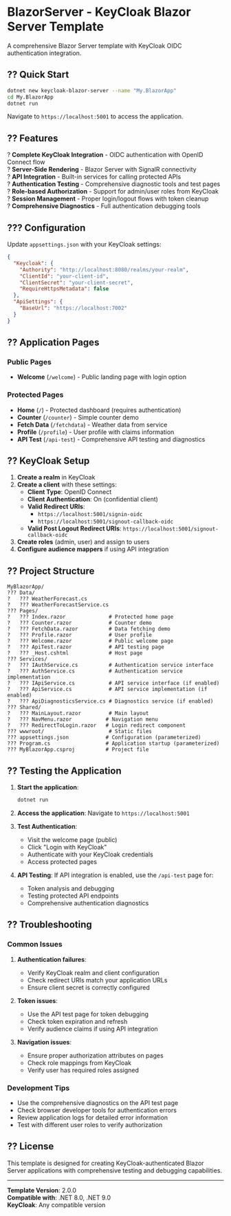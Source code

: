 # BlazorServer - KeyCloak Blazor Server Template

A comprehensive Blazor Server template with KeyCloak OIDC authentication integration.

## ?? Quick Start

```bash
dotnet new keycloak-blazor-server --name "My.BlazorApp"
cd My.BlazorApp
dotnet run
```

Navigate to `https://localhost:5001` to access the application.

## ?? Features

? **Complete KeyCloak Integration** - OIDC authentication with OpenID Connect flow  
? **Server-Side Rendering** - Blazor Server with SignalR connectivity  
? **API Integration** - Built-in services for calling protected APIs  
? **Authentication Testing** - Comprehensive diagnostic tools and test pages  
? **Role-based Authorization** - Support for admin/user roles from KeyCloak  
? **Session Management** - Proper login/logout flows with token cleanup  
? **Comprehensive Diagnostics** - Full authentication debugging tools  

## ??? Configuration

Update `appsettings.json` with your KeyCloak settings:

```json
{
  "Keycloak": {
    "Authority": "http://localhost:8080/realms/your-realm",
    "ClientId": "your-client-id",
    "ClientSecret": "your-client-secret",
    "RequireHttpsMetadata": false
  },
  "ApiSettings": {
    "BaseUrl": "https://localhost:7002"
  }
}
```

## ?? Application Pages

### Public Pages
- **Welcome** (`/welcome`) - Public landing page with login option

### Protected Pages  
- **Home** (`/`) - Protected dashboard (requires authentication)
- **Counter** (`/counter`) - Simple counter demo
- **Fetch Data** (`/fetchdata`) - Weather data from service
- **Profile** (`/profile`) - User profile with claims information
- **API Test** (`/api-test`) - Comprehensive API testing and diagnostics

## ?? KeyCloak Setup

1. **Create a realm** in KeyCloak
2. **Create a client** with these settings:
   - **Client Type**: OpenID Connect
   - **Client Authentication**: On (confidential client)
   - **Valid Redirect URIs**: 
     - `https://localhost:5001/signin-oidc`
     - `https://localhost:5001/signout-callback-oidc`
   - **Valid Post Logout Redirect URIs**: `https://localhost:5001/signout-callback-oidc`
3. **Create roles** (admin, user) and assign to users
4. **Configure audience mappers** if using API integration

## ?? Project Structure

```
MyBlazorApp/
??? Data/
?   ??? WeatherForecast.cs
?   ??? WeatherForecastService.cs
??? Pages/
?   ??? Index.razor              # Protected home page
?   ??? Counter.razor            # Counter demo
?   ??? FetchData.razor          # Data fetching demo
?   ??? Profile.razor            # User profile
?   ??? Welcome.razor            # Public welcome page
?   ??? ApiTest.razor            # API testing page
?   ??? _Host.cshtml             # Host page
??? Services/
?   ??? IAuthService.cs          # Authentication service interface
?   ??? AuthService.cs           # Authentication service implementation
?   ??? IApiService.cs           # API service interface (if enabled)
?   ??? ApiService.cs            # API service implementation (if enabled)
?   ??? ApiDiagnosticsService.cs # Diagnostics service (if enabled)
??? Shared/
?   ??? MainLayout.razor         # Main layout
?   ??? NavMenu.razor           # Navigation menu
?   ??? RedirectToLogin.razor   # Login redirect component
??? wwwroot/                     # Static files
??? appsettings.json            # Configuration (parameterized)
??? Program.cs                  # Application startup (parameterized)
??? MyBlazorApp.csproj          # Project file
```

## ?? Testing the Application

1. **Start the application**:
   ```bash
   dotnet run
   ```

2. **Access the application**: Navigate to `https://localhost:5001`

3. **Test Authentication**:
   - Visit the welcome page (public)
   - Click "Login with KeyCloak"
   - Authenticate with your KeyCloak credentials
   - Access protected pages

4. **API Testing**: If API integration is enabled, use the `/api-test` page for:
   - Token analysis and debugging
   - Testing protected API endpoints
   - Comprehensive authentication diagnostics

## ?? Troubleshooting

### Common Issues

1. **Authentication failures**:
   - Verify KeyCloak realm and client configuration
   - Check redirect URIs match your application URLs
   - Ensure client secret is correctly configured

2. **Token issues**:
   - Use the API test page for token debugging
   - Check token expiration and refresh
   - Verify audience claims if using API integration

3. **Navigation issues**:
   - Ensure proper authorization attributes on pages
   - Check role mappings from KeyCloak
   - Verify user has required roles assigned

### Development Tips

- Use the comprehensive diagnostics on the API test page
- Check browser developer tools for authentication errors
- Review application logs for detailed error information
- Test with different user roles to verify authorization

## ?? License

This template is designed for creating KeyCloak-authenticated Blazor Server applications with comprehensive testing and debugging capabilities.

---

**Template Version**: 2.0.0  
**Compatible with**: .NET 8.0, .NET 9.0  
**KeyCloak**: Any compatible version